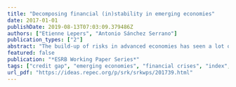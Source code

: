 ```yaml
---
title: "Decomposing financial (in)stability in emerging economies"
date: 2017-01-01
publishDate: 2019-08-13T07:03:09.379486Z
authors: ["Etienne Lepers", "Antonio Sánchez Serrano"]
publication_types: ["2"]
abstract: "The build-up of risks in advanced economies has seen a lot of research efforts in the recent years, while similar research efforts on emerging economies have not been so strong and, when undertaken, have focused mostly on its international dimension. Simultaneously, the financial system of the emerging economies has substantially developed and deepened. In our paper, we construct an index of vulnerabilities in emerging countries, relying solely on data available at international organisations. We group indicators around four poles: valuation and risk appetite, imbalances in the non-financial sector, financial sector vulnerabilities, and global vulnerabilities. On purpose, we depart from early warning models or any other kind of complex econometric constructs. Simplicity and usability are the two key characteristics we have tried to embed into our index of vulnerabilities. We use the results to try to create a narrative of the evolution of vulnerabilities in emerging economies from 2005 to the third quarter of 2015, using innovative data visualisation tools as well as correlations and Granger causalities. We complement our analysis with a comparison between our index of vulnerabilities and the Credit-to-GDP gap. JEL Classification: E44, F65, G01, G15, G21, G23"
featured: false
publication: "*ESRB Working Paper Series*"
tags: ["credit gap", "emerging economies", "financial crises", "index", "risk monitoring"]
url_pdf: "https://ideas.repec.org/p/srk/srkwps/201739.html"
---
```


